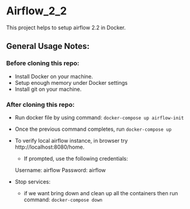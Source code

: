 # Airflow_2_2
This project helps to setup airflow 2.2 in Docker.


## General Usage Notes:

### Before cloning this repo:

* Install Docker on your machine.
* Setup enough memory under Docker settings
* Install git on your machine.


### After cloning this repo:
* Run docker file by using command: `docker-compose up airflow-init `
* Once the previous command completes, run `docker-compose up`
* To verify local airflow instance, in browser try http://localhost:8080/home.  
    - If prompted, use the following credentials:

    Username: airflow
    Password: airflow

* Stop services:
    - if we want bring down and clean up all the containers then run command: `docker-compose down`


